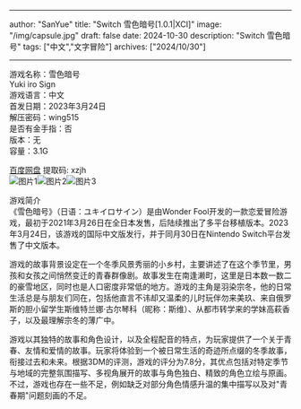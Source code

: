 
---
author: "SanYue"
title: "Switch 雪色暗号[1.0.1|XCI]"
image: "/img/capsule.jpg"
draft: false
date: 2024-10-30
description: "Switch 雪色暗号"
tags: ["中文","文字冒险"]
archives: ["2024/10/30"]

---

游戏名称：雪色暗号   
Yuki iro Sign    
游戏语言：中文  
首发日期：2023年3月24日  
解压密码：wing515  
是否有金手指：否   
版本：无   
容量：3.1G

[百度网盘](https://pan.baidu.com/s/1kw1xwE5s4OrdhDDpCHlgyg) 提取码: xzjh  
![图片1](/img/96bf95b728d9.jpg)![图片2](/img/38afdd9517cb9.jpg)![图片3](/img/0da87c7a98.jpg)  

游戏简介  
《雪色暗号》（日语：ユキイロサイン）是由Wonder Fool开发的一款恋爱冒险游戏，最初于2021年3月26日在全日本发售，后陆续推出了多平台移植版本。2023年3月24日，该游戏的国际中文版发行，并于同月30日在Nintendo Switch平台发售了中文版本。

游戏的故事背景设定在一个冬季风景秀丽的小乡村，主要讲述了在这个季节里，男孩和女孩之间悄然变迁的青春群像剧。故事发生在南逢濑町，这里是日本数一数二的豪雪地区，同时也是人口密度非常低的地方。游戏的主角是羽染宗冬，他的日常生活总是与朋友们同在，包括他直言不讳却又温柔的儿时玩伴勿来美玖、来自俄罗斯的胆小留学生斯维特兰娜·古尔琴科（昵称：斯维）、从都市转学来的学妹高萩香子，以及最理解宗冬的薄广中。

游戏以其独特的故事和角色设计，以及全程配音的特点，为玩家提供了一个关于青春、友情和爱情的故事。玩家将体验到一个被日常生活的奇迹所点缀的冬季故事，衔接过去和未来。根据3DM的评测，游戏的评分为7.8分，其优点包括对特定季节与地域的完整氛围描写、多视角展开的故事与角色独白、精致的角色立绘与原画。不过，游戏也存在一些不足，例如缺乏对部分角色情感升温的集中描写以及对"青春期"问题刻画的不足。
